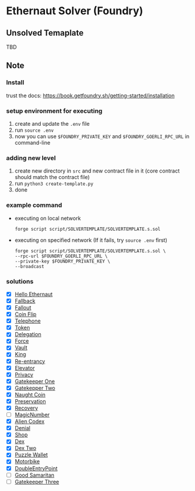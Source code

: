 # Ethernaut Solver (Foundry)

## Unsolved Temaplate
TBD

## Note

### Install
trust the docs: https://book.getfoundry.sh/getting-started/installation

### setup environment for executing
1. create and update the `.env` file
2. run `source .env`
3. now you can use `$FOUNDRY_PRIVATE_KEY` and `$FOUNDRY_GOERLI_RPC_URL` in command-line

### adding new level
1. create new directory in `src` and new contract file in it (core contract should match the contract file)
2. run `python3 create-template.py`
3. done

### example command
- executing on local network
    ```
    forge script script/SOLVERTEMPLATE/SOLVERTEMPLATE.s.sol
    ```
- executing on specified network (If it fails, try `source .env` first)
    ```
    forge script script/SOLVERTEMPLATE/SOLVERTEMPLATE.s.sol \
    --rpc-url $FOUNDRY_GOERLI_RPC_URL \
    --private-key $FOUNDRY_PRIVATE_KEY \
    --broadcast
    ```

### solutions
- [x]  [Hello Ethernaut](https://github.com/CokeFung/ethernaut-solver-foundry/tree/main/test/hello-ethernaut)
- [x]  [Fallback](https://github.com/CokeFung/ethernaut-solver-foundry/tree/main/test/fallback)
- [x]  [Fallout](https://github.com/CokeFung/ethernaut-solver-foundry/tree/main/test/fallout)
- [x]  [Coin Flip](https://github.com/CokeFung/ethernaut-solver-foundry/tree/main/test/coin-flip)
- [x]  [Telephone](https://github.com/CokeFung/ethernaut-solver-foundry/tree/main/test/telephone)
- [x]  [Token](https://github.com/CokeFung/ethernaut-solver-foundry/tree/main/test/token)
- [x]  [Delegation](https://github.com/CokeFung/ethernaut-solver-foundry/tree/main/test/delegation)
- [x]  [Force](https://github.com/CokeFung/ethernaut-solver-foundry/tree/main/test/force)
- [x]  [Vault](https://github.com/CokeFung/ethernaut-solver-foundry/tree/main/test/vault)
- [x]  [King](https://github.com/CokeFung/ethernaut-solver-foundry/tree/main/test/king)
- [x]  [Re-entrancy](https://github.com/CokeFung/ethernaut-solver-foundry/tree/main/test/re-entrancy)
- [x]  [Elevator](https://github.com/CokeFung/ethernaut-solver-foundry/tree/main/test/elevator)
- [x]  [Privacy](https://github.com/CokeFung/ethernaut-solver-foundry/tree/main/test/privacy)
- [x]  [Gatekeeper One](https://github.com/CokeFung/ethernaut-solver-foundry/tree/main/test/gatekeeper-one)
- [x]  [Gatekepper Two](https://github.com/CokeFung/ethernaut-solver-foundry/tree/main/test/gatekeeper-two)
- [x]  [Naught Coin](https://github.com/CokeFung/ethernaut-solver-foundry/tree/main/test/naught-coin)
- [x]  [Preservation](https://github.com/CokeFung/ethernaut-solver-foundry/tree/main/test/preservation)
- [x]  [Recovery](https://github.com/CokeFung/ethernaut-solver-foundry/tree/main/test/recovery)
- [ ]  [MagicNumber](https://github.com/CokeFung/ethernaut-solver-foundry/tree/main/test/magic-number)
- [x]  [Alien Codex](https://github.com/CokeFung/ethernaut-solver-foundry/tree/main/test/alien-codex)
- [x]  [Denial](https://github.com/CokeFung/ethernaut-solver-foundry/tree/main/test/denial)
- [x]  [Shop](https://github.com/CokeFung/ethernaut-solver-foundry/tree/main/test/shop)
- [x]  [Dex](https://github.com/CokeFung/ethernaut-solver-foundry/tree/main/test/dex)
- [x]  [Dex Two](https://github.com/CokeFung/ethernaut-solver-foundry/tree/main/test/dex-two)
- [x]  [Puzzle Wallet](https://github.com/CokeFung/ethernaut-solver-foundry/tree/main/test/puzzle-wallet)
- [x]  [Motorbike](https://github.com/CokeFung/ethernaut-solver-foundry/tree/main/test/motorbike)
- [x]  [DoubleEntryPoint](https://github.com/CokeFung/ethernaut-solver-foundry/tree/main/test/double-entry-point)
- [ ]  [Good Samaritan](https://github.com/CokeFung/ethernaut-solver-foundry/tree/main/test/good-samaritan)
- [ ]  [Gatekeeper Three](https://github.com/CokeFung/ethernaut-solver-foundry/tree/main/test/gatekeeper-three)
